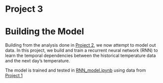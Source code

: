 # Project 3


# Building the Model

Building from the analysis done in [Project 2](../Project2), we now
attempt to model out data. In this project, we build and train a
recurrent neural network (RNN) to learn the temporal dependencies
between the historical temperature data and the next day’s temperature.

The model is trained and tested in [RNN_model.ipynb](./RNN_model.ipynb)
using data from [Project 1](../Project1)
